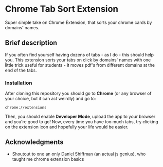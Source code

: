 # Chrome Tab Sort Extension

Super simple take on Chrome Extension, that sorts your chrome cards by domains' names.

## Brief description

If you often find yourself having dozens of tabs - as I do - this should help you.
This extension sorts your tabs on click by domains' names with one little trick useful for students - it moves pdf's from different domains at the end of the tabs.

### Installation

After cloning this repository you should go to **Chrome** (or any browser of your choice, but it can act weirdly) and go to:

```
chrome://extensions
```

Then, you should enable **Developer Mode**, upload the app to your browser and you're good to go!
Now, every time you have too much tabs, try clicking on the extension icon and hopefully your life would be easier.

## Acknowledgments

* Shoutout to one an only [Daniel Shiffman](https://github.com/shiffman) (an actual js genius), who taught me chrome extension basics
